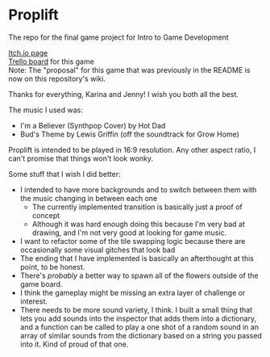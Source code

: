 # Proplift
The repo for the final game project for Intro to Game Development

[Itch.io page](https://thomas-lim.itch.io/proplift)  
[Trello board](https://trello.com/b/Jq1zLibC/proplift-working-title) for this game  
Note: The "proposal" for this game that was previously in the README is now on this repository's wiki.

Thanks for everything, Karina and Jenny! I wish you both all the best.

The music I used was:
- I'm a Believer (Synthpop Cover) by Hot Dad
- Bud's Theme by Lewis Griffin (off the soundtrack for Grow Home)

Proplift is intended to be played in 16:9 resolution. Any other aspect ratio, I can't promise that things won't look wonky.

Some stuff that I wish I did better:
- I intended to have more backgrounds and to switch between them with the music changing in between each one
  - The currently implemented transition is basically just a proof of concept
  - Although it was hard enough doing this because I'm very bad at drawing, and I'm not very good at looking for game music.
- I want to refactor some of the tile swapping logic because there are occasionally some visual gitches that look bad
- The ending that I have implemented is basically an afterthought at this point, to be honest. 
- There's *probably* a better way to spawn all of the flowers outside of the game board.
- I think the gameplay might be missing an extra layer of challenge or interest. 
- There needs to be more sound variety, I think. I built a small thing that lets you add sounds into the inspector that adds them into a dictionary, and a function can be called to play a one shot of a random sound in an array of similar sounds from the dictionary based on a string you passed into it. Kind of proud of that one.

